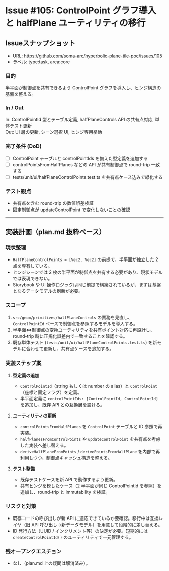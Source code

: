 # Issue #105: ControlPoint グラフ導入と halfPlane ユーティリティの移行

## Issueスナップショット
- URL: https://github.com/soma-arc/hyperbolic-plane-tile-poc/issues/105
- ラベル: type:task, area:core

### 目的
半平面が制御点を共有できるよう ControlPoint グラフを導入し、ヒンジ構造の基盤を整える。

### In / Out
In: ControlPointId 型とテーブル定義, halfPlaneControls API の共有点対応, 単体テスト更新  
Out: UI 層の更新, シーン選択 UI, ヒンジ専用挙動

### 完了条件 (DoD)
- [ ] ControlPoint テーブルと controlPointIds を備えた型定義を追加する
- [ ] controlPointsFromHalfPlanes などの API が共有制御点で round-trip 一致する
- [ ] tests/unit/ui/halfPlaneControlPoints.test.ts を共有点ケース込みで緑化する

### テスト観点
- 共有点を含む round-trip の数値誤差検証
- 固定制御点が updateControlPoint で変化しないことの確認

---

## 実装計画（plan.md 抜粋ベース）

### 現状整理
- `HalfPlaneControlPoints = [Vec2, Vec2]` の前提で、半平面が独立した 2 点を専有している。
- ヒンジシーンでは 2 枚の半平面が制御点を共有する必要があり、現状モデルでは表現できない。
- Storybook や UI 操作ロジックは同じ前提で構築されているが、まずは基盤となるデータモデルの刷新が必要。

### スコープ
1. `src/geom/primitives/halfPlaneControls` の責務を見直し、`ControlPointId` ベースで制御点を参照するモデルを導入する。
2. 半平面⇔制御点の変換ユーティリティを共有ポイント対応に再設計し、round-trip 時に正規化誤差内で一致することを確認する。
3. 既存単体テスト (`tests/unit/ui/halfPlaneControlPoints.test.ts`) を新モデルに合わせて更新し、共有点ケースを追加する。

### 実装ステップ案
1. **型定義の追加**
   - `ControlPointId`（string もしくは number の alias）と `ControlPoint`（座標と固定フラグ）を定義。
   - 半平面定義に `controlPointIds: [ControlPointId, ControlPointId]` を追加し、既存 API との互換層を設ける。

2. **ユーティリティの更新**
   - `controlPointsFromHalfPlanes` を `ControlPoint` テーブルと ID 参照で再実装。
   - `halfPlanesFromControlPoints` や `updateControlPoint` を共有点を考慮した実装へ差し替える。
   - `deriveHalfPlaneFromPoints` / `derivePointsFromHalfPlane` を内部で再利用しつつ、制御点キャッシュ構造を整える。

3. **テスト整備**
   - 既存テストケースを新 API で動作するよう更新。
   - 共有ヒンジを模したケース（2 半平面が同じ ControlPointId を参照）を追加し、round-trip と immutability を検証。

### リスクと対策
- 既存コードの呼び出しが新 API に適応できているか要確認。移行中は互換レイヤ（旧 API 呼び出し→新データモデル）を用意して段階的に差し替える。
- ID 発行方法（UUID / インクリメント等）の決定が必要。短期的には `createControlPointId()` のユーティリティで一元管理する。

### 残オープンクエスチョン
- なし（plan.md 上の疑問は解消済み）。
